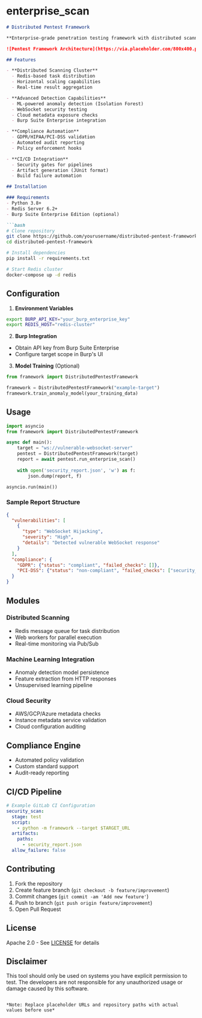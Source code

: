 # enterprise_scan

```markdown
# Distributed Pentest Framework

**Enterprise-grade penetration testing framework with distributed scanning, AI/ML anomaly detection, and compliance validation**

![Pentest Framework Architecture](https://via.placeholder.com/800x400.png?text=Distributed+Pentest+Architecture) *Example architecture diagram*

## Features

- **Distributed Scanning Cluster**
  - Redis-based task distribution
  - Horizontal scaling capabilities
  - Real-time result aggregation

- **Advanced Detection Capabilities**
  - ML-powered anomaly detection (Isolation Forest)
  - WebSocket security testing
  - Cloud metadata exposure checks
  - Burp Suite Enterprise integration

- **Compliance Automation**
  - GDPR/HIPAA/PCI-DSS validation
  - Automated audit reporting
  - Policy enforcement hooks

- **CI/CD Integration**
  - Security gates for pipelines
  - Artifact generation (JUnit format)
  - Build failure automation

## Installation

### Requirements
- Python 3.8+
- Redis Server 6.2+
- Burp Suite Enterprise Edition (optional)

```bash
# Clone repository
git clone https://github.com/yourusername/distributed-pentest-framework.git
cd distributed-pentest-framework

# Install dependencies
pip install -r requirements.txt

# Start Redis cluster
docker-compose up -d redis
```

## Configuration

1. **Environment Variables**
```bash
export BURP_API_KEY="your_burp_enterprise_key"
export REDIS_HOST="redis-cluster"
```

2. **Burp Integration**
- Obtain API key from Burp Suite Enterprise
- Configure target scope in Burp's UI

3. **Model Training** (Optional)
```python
from framework import DistributedPentestFramework

framework = DistributedPentestFramework("example-target")
framework.train_anomaly_model(your_training_data)
```

## Usage

```python
import asyncio
from framework import DistributedPentestFramework

async def main():
    target = "ws://vulnerable-websocket-server"
    pentest = DistributedPentestFramework(target)
    report = await pentest.run_enterprise_scan()
    
    with open('security_report.json', 'w') as f:
        json.dump(report, f)

asyncio.run(main())
```

### Sample Report Structure
```json
{
  "vulnerabilities": [
    {
      "type": "WebSocket Hijacking",
      "severity": "High",
      "details": "Detected vulnerable WebSocket response"
    }
  ],
  "compliance": {
    "GDPR": {"status": "compliant", "failed_checks": []},
    "PCI-DSS": {"status": "non-compliant", "failed_checks": ["security_patching"]}
  }
}
```

## Modules

### Distributed Scanning
- Redis message queue for task distribution
- Web workers for parallel execution
- Real-time monitoring via Pub/Sub

### Machine Learning Integration
- Anomaly detection model persistence
- Feature extraction from HTTP responses
- Unsupervised learning pipeline

### Cloud Security
- AWS/GCP/Azure metadata checks
- Instance metadata service validation
- Cloud configuration auditing

## Compliance Engine
- Automated policy validation
- Custom standard support
- Audit-ready reporting

## CI/CD Pipeline
```yaml
# Example GitLab CI Configuration
security_scan:
  stage: test
  script:
    - python -m framework --target $TARGET_URL
  artifacts:
    paths:
      - security_report.json
  allow_failure: false
```

## Contributing

1. Fork the repository
2. Create feature branch (`git checkout -b feature/improvement`)
3. Commit changes (`git commit -am 'Add new feature'`)
4. Push to branch (`git push origin feature/improvement`)
5. Open Pull Request

## License

Apache 2.0 - See [LICENSE](LICENSE) for details

## Disclaimer

This tool should only be used on systems you have explicit permission to test. The developers are not responsible for any unauthorized usage or damage caused by this software.

```

*Note: Replace placeholder URLs and repository paths with actual values before use*
